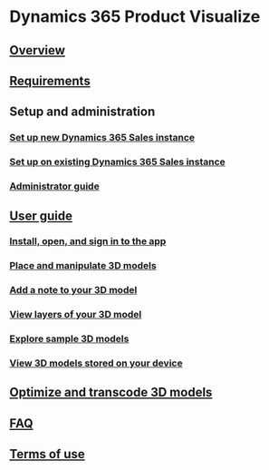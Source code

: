 # Dynamics 365 Product Visualize
## [Overview](index.md)
## [Requirements](requirements.md)
## Setup and administration
### [Set up new Dynamics 365 Sales instance](setup.md)
### [Set up on existing Dynamics 365 Sales instance](setup-existing-instance.md)
### [Administrator guide](admin-guide.md)
## [User guide](user-guide.md)
### [Install, open, and sign in to the app](sign-in.md)
### [Place and manipulate 3D models](manipulate-models.md)
### [Add a note to your 3D model](add-note.md)
### [View layers of your 3D model](layers.md)
### [Explore sample 3D models](explore-samples.md)
### [View 3D models stored on your device](browse-models.md)
## [Optimize and transcode 3D models](create-3D-model.md)
## [FAQ](faq.md)
## [Terms of use](../legal/slt-dynamics365-provis-iospre.md)
